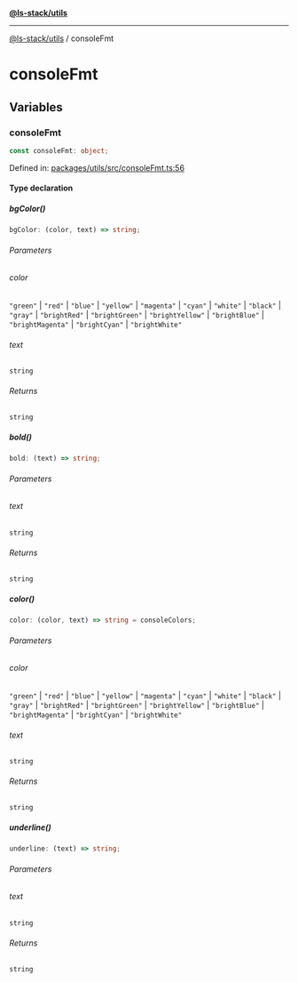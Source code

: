 [**@ls-stack/utils**](README.md)

***

[@ls-stack/utils](modules.md) / consoleFmt

# consoleFmt

## Variables

### consoleFmt

```ts
const consoleFmt: object;
```

Defined in: [packages/utils/src/consoleFmt.ts:56](https://github.com/lucasols/utils/blob/main/packages/utils/src/consoleFmt.ts#L56)

#### Type declaration

##### bgColor()

```ts
bgColor: (color, text) => string;
```

###### Parameters

###### color

`"green"` | `"red"` | `"blue"` | `"yellow"` | `"magenta"` | `"cyan"` | `"white"` | `"black"` | `"gray"` | `"brightRed"` | `"brightGreen"` | `"brightYellow"` | `"brightBlue"` | `"brightMagenta"` | `"brightCyan"` | `"brightWhite"`

###### text

`string`

###### Returns

`string`

##### bold()

```ts
bold: (text) => string;
```

###### Parameters

###### text

`string`

###### Returns

`string`

##### color()

```ts
color: (color, text) => string = consoleColors;
```

###### Parameters

###### color

`"green"` | `"red"` | `"blue"` | `"yellow"` | `"magenta"` | `"cyan"` | `"white"` | `"black"` | `"gray"` | `"brightRed"` | `"brightGreen"` | `"brightYellow"` | `"brightBlue"` | `"brightMagenta"` | `"brightCyan"` | `"brightWhite"`

###### text

`string`

###### Returns

`string`

##### underline()

```ts
underline: (text) => string;
```

###### Parameters

###### text

`string`

###### Returns

`string`
